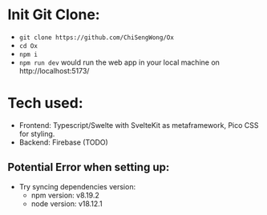 # Init Git Clone:
- `git clone https://github.com/ChiSengWong/Ox`
- `cd Ox`
- `npm i`
- `npm run dev` would run the web app in your local machine on http://localhost:5173/

# Tech used:
- Frontend: Typescript/Swelte with SvelteKit as metaframework, Pico CSS for styling.
- Backend: Firebase (TODO)


## Potential Error when setting up:
- Try syncing dependencies version:
  - npm version: v8.19.2
  - node version: v18.12.1
